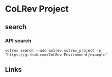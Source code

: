 # CoLRev Project

## search

### API search

```
colrev search --add colrev.colrev_project -p "https://github.com/CoLRev-Environment/example"
```

## Links
